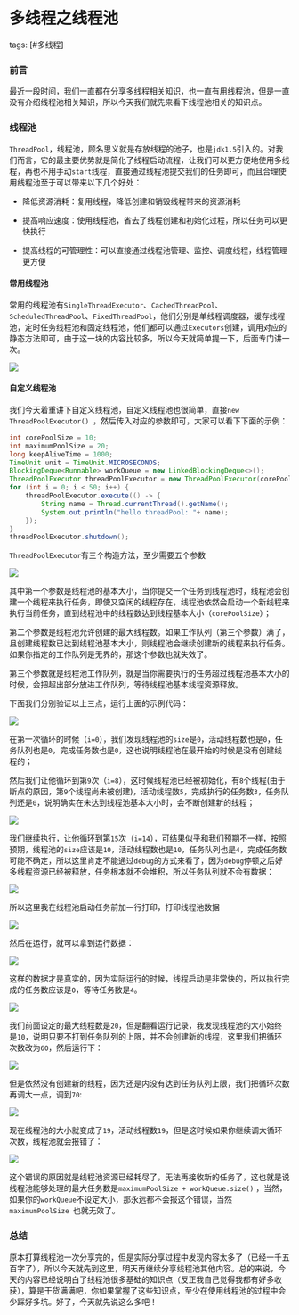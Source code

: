 # 多线程之线程池
tags: [#多线程]

### 前言

最近一段时间，我们一直都在分享多线程相关知识，也一直有用线程池，但是一直没有介绍线程池相关知识，所以今天我们就先来看下线程池相关的知识点。

### 线程池

`ThreadPool`，线程池，顾名思义就是存放线程的池子，也是`jdk1.5`引入的。对我们而言，它的最主要优势就是简化了线程启动流程，让我们可以更方便地使用多线程，再也不用手动`start`线程，直接通过线程池提交我们的任务即可，而且合理使用线程池至于可以带来以下几个好处：

- 降低资源消耗：复用线程，降低创建和销毁线程带来的资源消耗

- 提高响应速度：使用线程池，省去了线程创建和初始化过程，所以任务可以更快执行

- 提高线程的可管理性：可以直接通过线程池管理、监控、调度线程，线程管理更方便

  

#### 常用线程池

常用的线程池有`SingleThreadExecutor`、`CachedThreadPool`、`ScheduledThreadPool`、`FixedThreadPool`，他们分别是单线程调度器，缓存线程池，定时任务线程池和固定线程池，他们都可以通过`Executors`创建，调用对应的静态方法即可，由于这一块的内容比较多，所以今天就简单提一下，后面专门讲一次。

![](https://syske-pic-bed.oss-cn-hangzhou.aliyuncs.com/imgs/20210714085130.png)

#### 自定义线程池

我们今天着重讲下自定义线程池，自定义线程池也很简单，直接`new ThreadPoolExecutor() `，然后传入对应的参数即可，大家可以看下下面的示例：

```java
int corePoolSize = 10;
int maximumPoolSize = 20;
long keepAliveTime = 1000;
TimeUnit unit = TimeUnit.MICROSECONDS;
BlockingDeque<Runnable> workQueue = new LinkedBlockingDeque<>();
ThreadPoolExecutor threadPoolExecutor = new ThreadPoolExecutor(corePoolSize, maximumPoolSize, keepAliveTime, unit, workQueue);
for (int i = 0; i < 50; i++) {
    threadPoolExecutor.execute(() -> {
        String name = Thread.currentThread().getName();
        System.out.println("hello threadPool: "+ name);
    });
}
threadPoolExecutor.shutdown();
```

`ThreadPoolExecutor`有三个构造方法，至少需要五个参数

![](https://syske-pic-bed.oss-cn-hangzhou.aliyuncs.com/imgs/20210714085458.png)

其中第一个参数是线程池的基本大小，当你提交一个任务到线程池时，线程池会创建一个线程来执行任务，即使又空闲的线程存在，线程池依然会启动一个新线程来执行当前任务，直到线程池中的线程数达到线程基本大小（`corePoolSize`）；

第二个参数是线程池允许创建的最大线程数。如果工作队列（第三个参数）满了，且创建线程数已达到线程池基本大小，则线程池会继续创建新的线程来执行任务。如果你指定的工作队列是无界的，那这个参数也就失效了。

第三个参数就是线程池工作队列，就是当你需要执行的任务超过线程池基本大小的时候，会把超出部分放进工作队列，等待线程池基本线程资源释放。

下面我们分别验证以上三点，运行上面的示例代码：

![](https://syske-pic-bed.oss-cn-hangzhou.aliyuncs.com/imgs/images/20210714125006.png)

在第一次循环的时候（`i=0`），我们发现线程池的`size`是`0`，活动线程数也是`0`，任务队列也是`0`，完成任务数也是`0`，这也说明线程池在最开始的时候是没有创建线程的；

然后我们让他循环到第`9`次（`i=8`），这时候线程池已经被初始化，有`8`个线程(由于断点的原因，第`9`个线程尚未被创建)，活动线程数`5`，完成执行的任务数`3`，任务队列还是`0`，说明确实在未达到线程池基本大小时，会不断创建新的线程；

![](https://syske-pic-bed.oss-cn-hangzhou.aliyuncs.com/imgs/images/20210714125342.png)

我们继续执行，让他循环到第`15`次（`i=14`），可结果似乎和我们预期不一样，按照预期，线程池的`size`应该是`10`，活动线程数也是`10`，任务队列也是`4`，完成任务数可能不确定，所以这里肯定不能通过`debug`的方式来看了，因为`debug`停顿之后好多线程资源已经被释放，任务根本就不会堆积，所以任务队列就不会有数据：

![](https://syske-pic-bed.oss-cn-hangzhou.aliyuncs.com/imgs/images/20210714125859.png)

所以这里我在线程池启动任务前加一行打印，打印线程池数据

![](https://syske-pic-bed.oss-cn-hangzhou.aliyuncs.com/imgs/images/20210714130855.png)

然后在运行，就可以拿到运行数据：

![](https://syske-pic-bed.oss-cn-hangzhou.aliyuncs.com/imgs/images/20210714130949.png)

这样的数据才是真实的，因为实际运行的时候，线程启动是非常快的，所以执行完成的任务数应该是`0`，等待任务数是`4`。

![](https://syske-pic-bed.oss-cn-hangzhou.aliyuncs.com/imgs/images/20210714131312.png)

我们前面设定的最大线程数是`20`，但是翻看运行记录，我发现线程池的大小始终是`10`，说明只要不打到任务队列的上限，并不会创建新的线程，这里我们把循环次数改为`60`，然后运行下：

![](https://syske-pic-bed.oss-cn-hangzhou.aliyuncs.com/imgs/images/20210714131621.png)

但是依然没有创建新的线程，因为还是内没有达到任务队列上限，我们把循环次数再调大一点，调到`70`:

![](https://syske-pic-bed.oss-cn-hangzhou.aliyuncs.com/imgs/images/20210714131753.png)

现在线程池的大小就变成了`19`，活动线程数`19`，但是这时候如果你继续调大循环次数，线程池就会报错了：

![](https://syske-pic-bed.oss-cn-hangzhou.aliyuncs.com/imgs/images/20210714131956.png)

这个错误的原因就是线程池资源已经耗尽了，无法再接收新的任务了，这也就是说线程池能够处理的最大任务数是`maximumPoolSize + workQueue.size()`  ，当然，如果你的`workQueue`不设定大小，那永远都不会报这个错误，当然`maximumPoolSize `也就无效了。

### 总结

原本打算线程池一次分享完的，但是实际分享过程中发现内容太多了（已经一千五百字了），所以今天就先到这里，明天再继续分享线程池其他内容。总的来说，今天的内容已经说明白了线程池很多基础的知识点（反正我自己觉得我都有好多收获），算是干货满满吧，你如果掌握了这些知识点，至少在使用线程池的过程中会少踩好多坑。好了，今天就先说这么多吧！

